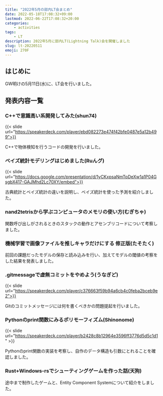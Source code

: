 ```yaml
---
title: "2022年5月の部内LT会まとめ"
date: 2022-05-18T17:08:32+09:00
lastmod: 2022-06-22T17:08:32+20:00
categories:
    - activities
tags:
    - LT
description: 2022年5月に部内LT(Lightning Talk)会を開催しました
slug: lt-20220511
emoji: 270F
---
```


## はじめに

GW明けの5月11日(水)に、LT会を行いました。

## 発表内容一覧

### C++で意識高い系開発してみた(shun74)

{{< slide url="https://speakerdeck.com/player/ebd082273e474f42bfe0487e5a12b499">}}

C++で物体検知を行うコードの開発を行いました。

### ベイズ統計モデリングはじめました(Ruんグ)

{{< slide url="https://docs.google.com/presentation/d/1yCKxpsaNmTpDeXw1a1P04GsgbX417-GAJMhd2Lc70XY/embed">}}

古典統計とベイズ統計の違いを説明し、ベイズ統計を使った予測を紹介しました。

### nand2tetrisから学ぶコンピュータのメモリの使い方(むぎちゃ)

関数呼び出しがされるときのスタックの動作とアセンブリコードについて考察しました。

### 機械学習で画像ファイルを推しキャラだけにする 修正版(たそたく)

前回の課題だったモデルの保存と読み込みを行い、加えてモデルの閾値の考察をした結果を発表しました。

### .gitmessageで虚無コミットをやめよう(うなぎど)

{{< slide url="https://speakerdeck.com/player/c376663f59b94a6cb4c0feba2bceb9e2">}}

Gitのコミットメッセージには何を書くべきかの問題提起を行いました。

### Pythonのprint関数にみるポリモーフィズム(Shinonome)

{{< slide url="https://speakerdeck.com/player/b2428c8b12964e3596ff3776d5d5c1d1" >}}

Pythonのprint関数の実装を考察し、自作のデータ構造も引数にとれることを確認しました。

### Rust+Windows-rsでシューティングゲームを作った話(天狗)

途中まで制作したゲームと、Entity Component Systemについて紹介をしました。
